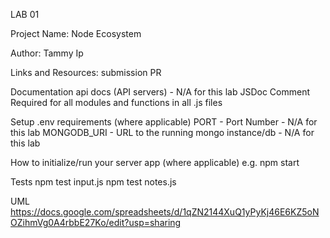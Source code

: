 LAB 01

Project Name: Node Ecosystem

Author: Tammy Ip

Links and Resources:
submission PR

Documentation
api docs (API servers) - N/A for this lab
JSDoc Comment Required for all modules and functions in all .js files

Setup
.env requirements (where applicable) 
PORT - Port Number - N/A for this lab
MONGODB_URI - URL to the running mongo instance/db - N/A for this lab

How to initialize/run your server app (where applicable)
e.g. npm start

Tests
npm test input.js
npm test notes.js

UML
https://docs.google.com/spreadsheets/d/1qZN2144XuQ1yPyKj46E6KZ5oNOZihmVg0A4rbbE27Ko/edit?usp=sharing

